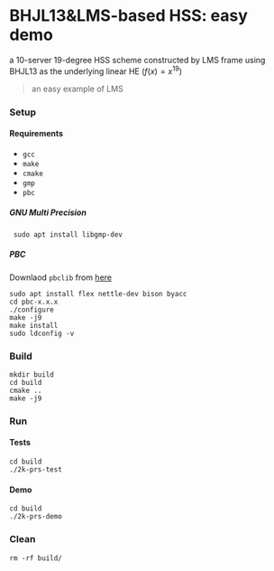 # BHJL13&LMS-based HSS: easy demo

a 10-server 19-degree HSS scheme constructed by LMS frame using BHJL13 as the underlying linear HE ($f(x)=x^{19}$)

> an easy example of LMS

### Setup

#### Requirements

- `gcc`
- `make`
- `cmake`
- `gmp`
- `pbc`

##### GNU Multi Precision

```shell
 sudo apt install libgmp-dev
```

##### PBC

Downlaod `pbclib` from [here](https://crypto.stanford.edu/pbc/download.html)

```shell
sudo apt install flex nettle-dev bison byacc
cd pbc-x.x.x
./configure
make -j9
make install
sudo ldconfig -v
```

### Build

```shell
mkdir build
cd build
cmake ..
make -j9
```

### Run

#### Tests

```shell
cd build
./2k-prs-test
```

#### Demo

```shell
cd build
./2k-prs-demo
```

### Clean

```shell
rm -rf build/
```

